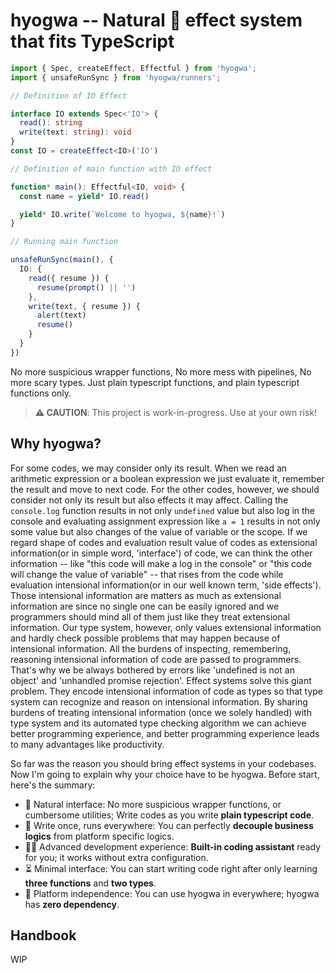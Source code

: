 # hyogwa -- Natural 🌿 effect system that fits TypeScript

```typescript
import { Spec, createEffect, Effectful } from 'hyogwa';
import { unsafeRunSync } from 'hyogwa/runners';

// Definition of IO Effect

interface IO extends Spec<'IO'> {
  read(): string
  write(text: string): void
}
const IO = createEffect<IO>('IO')

// Definition of main function with IO effect

function* main(): Effectful<IO, void> {
  const name = yield* IO.read()

  yield* IO.write(`Welcome to hyogwa, ${name}!`)
}

// Running main function

unsafeRunSync(main(), {
  IO: {
    read({ resume }) {
      resume(prompt() || '')
    },
    write(text, { resume }) {
      alert(text)
      resume()
    }
  }
})
```

No more suspicious wrapper functions, No more mess with pipelines, No more scary types. 
Just plain typescript functions, and plain typescript functions only.

> **⚠️ CAUTION**: This project is work-in-progress. Use at your own risk!

## Why hyogwa?

For some codes, we may consider only its result.
When we read an arithmetic expression or a boolean expression we just evaluate it, remember the result and move to next code.
For the other codes, however, we should consider not only its result but also effects it may affect. 
Calling the `console.log` function results in not only `undefined` value but also log in the console and 
evaluating assignment expression like `a = 1` results in not only some value but also changes of the value of variable 
or the scope. If we regard shape of codes and evaluation result value of codes as extensional information(or in simple word, 'interface') of code,
we can think the other information -- like "this code will make a log in the console" or "this code will change the value of variable" -- that rises from the code while evaluation
intensional information(or in our well known term, 'side effects'). Those intensional information are matters as much as extensional information are since
no single one can be easily ignored and we programmers should mind all of them just like they treat extensional information. 
Our type system, however, only values extensional information and hardly check possible problems that may happen because of intensional information.
All the burdens of inspecting, remembering, reasoning intensional information of code are passed to programmers.
That's why we be always bothered by errors like 'undefined is not an object' and 'unhandled promise rejection'.
Effect systems solve this giant problem. They encode intensional information of code as types so that type system can recognize and reason on intensional information.
By sharing burdens of treating intensional information (once we solely handled) with type system and its automated type checking algorithm 
we can achieve better programming experience, and better programming experience leads to many advantages like productivity.

So far was the reason you should bring effect systems in your codebases. Now I'm going to explain why your choice have to be hyogwa.
Before start, here's the summary:

- 🌿 Natural interface: No more suspicious wrapper functions, or cumbersome utilities; Write codes as you write **plain typescript code**.
- 🏃 Write once, runs everywhere: You can perfectly **decouple business logics** from platform specific logics.
- 🧑‍💻 Advanced development experience: **Built-in coding assistant** ready for you; it works without extra configuration.
- ⏳ Minimal interface: You can start writing code right after only learning **three functions** and **two types**.
- 🗽 Platform independence: You can use hyogwa in everywhere; hyogwa has **zero dependency**.

## Handbook

WIP